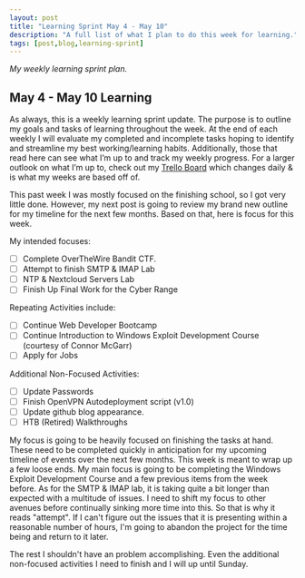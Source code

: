 ```yaml
---
layout: post
title: "Learning Sprint May 4 - May 10"
description: "A full list of what I plan to do this week for learning."
tags: [post,blog,learning-sprint]
---
```

_My weekly learning sprint plan._

## May 4 - May 10 Learning

As always, this is a weekly learning sprint update. The purpose is to outline my goals and tasks of learning throughout the week. At the end of each weekly I will evaluate my completed and incomplete tasks hoping to identify and streamline my best working/learning habits. Additionally, those that read here can see what I’m up to and track my weekly progress. For a larger outlook on what I’m up to, check out my [Trello Board](https://trello.com/b/6oD5SGbb/personal-board) which changes daily & is what my weeks are based off of. 

This past week I was mostly focused on the finishing school, so I got very little done. However, my next post is going to review my brand new outline for my timeline for the next few months. Based on that, here is focus for this week.

My intended focuses:

- [ ] Complete OverTheWire Bandit CTF.
- [ ] Attempt to finish SMTP & IMAP Lab
- [ ] NTP & Nextcloud Servers Lab
- [ ] Finish Up Final Work for the Cyber Range

Repeating Activities include:

- [ ]  Continue Web Developer Bootcamp
- [ ]  Continue Introduction to Windows Exploit Development Course (courtesy of Connor McGarr)
- [ ]  Apply for Jobs

Additional Non-Focused Activities:

- [ ]  Update Passwords
- [ ]  Finish OpenVPN Autodeployment script (v1.0)
- [ ]  Update github blog appearance. 
- [ ]  HTB (Retired) Walkthroughs

My focus is going to be heavily focused on finishing the tasks at hand. These need to be completed quickly in anticipation for my upcoming timeline of events over the next few months. This week is meant to wrap up a few loose ends. My main focus is going to be completing the Windows Exploit Development Course and a few previous items from the week before. As for the SMTP & IMAP lab, it is taking quite a bit longer than expected with a multitude of issues. I need to shift my focus to other avenues before continually sinking more time into this. So that is why it reads "attempt". If I can't figure out the issues that it is presenting within a reasonable number of hours, I'm going to abandon the project for the time being and return to it later. 

The rest I shouldn't have an problem accomplishing. Even the additional non-focused activities I need to finish and I will up until Sunday.